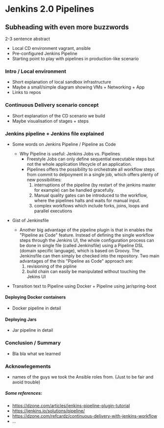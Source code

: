 # Jenkins 2.0 Pipelines
## Subheading with even more buzzwords

2-3 sentence abstract
* Local CD environment vagrant, ansible
* Pre-configured Jenkins Pipeline
* Starting point to play with pipelines in production-like scenario

### Intro / Local environment
* Short explanation of local sandbox infrastructure
* Maybe a small/simple diagram showing VMs + Networking + App
* Links to repos

### Continuous Delivery scenario concept
* Short explanation of the CD scenario we build
* Maybe visualisation of stages + steps

### Jenkins pipeline + Jenkins file explained
* Some words on Jenkins Pipeline / Pipeline as Code

    * Why Pipeline is useful: Jenkins Jobs vs. Pipelines
        * Freestyle Jobs can only define sequential executable steps but not the whole application lifecycle of an application.
        * Pipelines offers the possibility to orchestrate all workflow steps from commit to delpoyment in a single job, which
       offers plenty of new possibilities:
            1. interruptions of the pipeline (by restart of the jenkins master for example) can be handled gracefully.
            2. Manual quality gates can be introduced to the workflow, where the pipelines halts and waits for manual input.
            3. complex workflows which include forks, joins, loops and parallel executions

* Gist of Jenkinsfile

    * Another big advantage of the pipeline plugin is that in enables the "Pipeline as Code" feature. Instead of defining the
  single workflow steps through the Jenkins UI, the whole configuration process can be done in single file (called Jenkinsfile)
  using a Pipeline DSL (domain specific language), which is based on Groovy. The Jenkinsfile can then simply be checked
  into the repository. Two main advantages of the this "Pipeline as Code" approach are:
         1. revisioning of the pipline
         2. build chain can easily be manipulated without touching the Jekins UI

* Transition text to Pipeline using Docker + Pipeline using jar/spring-boot





#### Deploying Docker containers
* Docker pipeline in detail

#### Deploying Jars
* Jar pipeline in detail

### Conclusion / Summary
* Bla bla what we learned

### Acknowlegements
* names of the guys we took the Ansible roles from. (Just to be fair and avoid trouble)


##### Some references:
* https://dzone.com/articles/jenkins-pipeline-plugin-tutorial
* https://jenkins.io/solutions/pipeline/
* https://dzone.com/refcardz/continuous-delivery-with-jenkins-workflow
* ...
